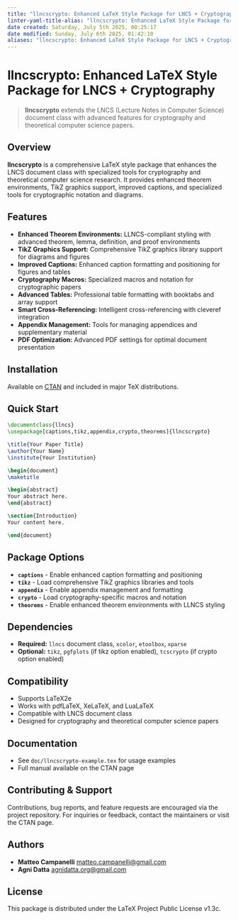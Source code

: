 ```yaml
---
title: "llncscrypto: Enhanced LaTeX Style Package for LNCS + Cryptography"
linter-yaml-title-alias: "llncscrypto: Enhanced LaTeX Style Package for LNCS + Cryptography"
date created: Saturday, July 5th 2025, 00:25:17
date modified: Sunday, July 6th 2025, 01:42:10
aliases: "llncscrypto: Enhanced LaTeX Style Package for LNCS + Cryptography"
---
```


# llncscrypto: Enhanced LaTeX Style Package for LNCS + Cryptography

> **llncscrypto** extends the LNCS (Lecture Notes in Computer Science) document class with advanced features for cryptography and theoretical computer science papers.

## Overview

**llncscrypto** is a comprehensive LaTeX style package that enhances the LNCS document class with specialized tools for cryptography and theoretical computer science research. It provides enhanced theorem environments, TikZ graphics support, improved captions, and specialized tools for cryptographic notation and diagrams.

## Features

- **Enhanced Theorem Environments:** LLNCS-compliant styling with advanced theorem, lemma, definition, and proof environments
- **TikZ Graphics Support:** Comprehensive TikZ graphics library support for diagrams and figures
- **Improved Captions:** Enhanced caption formatting and positioning for figures and tables
- **Cryptography Macros:** Specialized macros and notation for cryptographic papers
- **Advanced Tables:** Professional table formatting with booktabs and array support
- **Smart Cross-Referencing:** Intelligent cross-referencing with cleveref integration
- **Appendix Management:** Tools for managing appendices and supplementary material
- **PDF Optimization:** Advanced PDF settings for optimal document presentation

## Installation

Available on [CTAN](https://ctan.org/pkg/llncscrypto) and included in major TeX distributions.

## Quick Start

```latex
\documentclass{llncs}
\usepackage[captions,tikz,appendix,crypto,theorems]{llncscrypto}

\title{Your Paper Title}
\author{Your Name}
\institute{Your Institution}

\begin{document}
\maketitle

\begin{abstract}
Your abstract here.
\end{abstract}

\section{Introduction}
Your content here.

\end{document}
```

## Package Options

- **`captions`** - Enable enhanced caption formatting and positioning
- **`tikz`** - Load comprehensive TikZ graphics libraries and tools
- **`appendix`** - Enable appendix management and formatting
- **`crypto`** - Load cryptography-specific macros and notation
- **`theorems`** - Enable enhanced theorem environments with LLNCS styling

## Dependencies

- **Required:** `llncs` document class, `xcolor`, `etoolbox`, `xparse`
- **Optional:** `tikz`, `pgfplots` (if tikz option enabled), `tcscrypto` (if crypto option enabled)

## Compatibility

- Supports LaTeX2e
- Works with pdfLaTeX, XeLaTeX, and LuaLaTeX
- Compatible with LNCS document class
- Designed for cryptography and theoretical computer science papers

## Documentation

- See `doc/llncscrypto-example.tex` for usage examples
- Full manual available on the CTAN page

## Contributing & Support

Contributions, bug reports, and feature requests are encouraged via the project repository. For inquiries or feedback, contact the maintainers or visit the CTAN page.

## Authors

- **Matteo Campanelli** <matteo.campanelli@gmail.com>
- **Agni Datta** <agnidatta.org@gmail.com>

## License

This package is distributed under the LaTeX Project Public License v1.3c.
